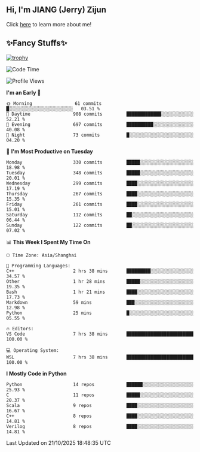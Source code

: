 ## Hi, I'm JIANG (Jerry) Zijun

Click [here](https://jzjerry.github.io/about/) to learn more about me!

## ✨Fancy Stuffs✨
[![trophy](https://github-profile-trophy.vercel.app/?username=jzjerry&theme=onedark)](https://github.com/ryo-ma/github-profile-trophy)
<!--START_SECTION:waka-->
![Code Time](http://img.shields.io/badge/Code%20Time-1%2C555%20hrs%2048%20mins-blue)

![Profile Views](http://img.shields.io/badge/Profile%20Views-2-blue)

**I'm an Early 🐤** 

```text
🌞 Morning                61 commits          █░░░░░░░░░░░░░░░░░░░░░░░░   03.51 % 
🌆 Daytime                908 commits         █████████████░░░░░░░░░░░░   52.21 % 
🌃 Evening                697 commits         ██████████░░░░░░░░░░░░░░░   40.08 % 
🌙 Night                  73 commits          █░░░░░░░░░░░░░░░░░░░░░░░░   04.20 % 
```
📅 **I'm Most Productive on Tuesday** 

```text
Monday                   330 commits         █████░░░░░░░░░░░░░░░░░░░░   18.98 % 
Tuesday                  348 commits         █████░░░░░░░░░░░░░░░░░░░░   20.01 % 
Wednesday                299 commits         ████░░░░░░░░░░░░░░░░░░░░░   17.19 % 
Thursday                 267 commits         ████░░░░░░░░░░░░░░░░░░░░░   15.35 % 
Friday                   261 commits         ████░░░░░░░░░░░░░░░░░░░░░   15.01 % 
Saturday                 112 commits         ██░░░░░░░░░░░░░░░░░░░░░░░   06.44 % 
Sunday                   122 commits         ██░░░░░░░░░░░░░░░░░░░░░░░   07.02 % 
```


📊 **This Week I Spent My Time On** 

```text
🕑︎ Time Zone: Asia/Shanghai

💬 Programming Languages: 
C++                      2 hrs 38 mins       █████████░░░░░░░░░░░░░░░░   34.57 % 
Other                    1 hr 28 mins        █████░░░░░░░░░░░░░░░░░░░░   19.35 % 
Bash                     1 hr 21 mins        ████░░░░░░░░░░░░░░░░░░░░░   17.73 % 
Markdown                 59 mins             ███░░░░░░░░░░░░░░░░░░░░░░   12.98 % 
Python                   25 mins             █░░░░░░░░░░░░░░░░░░░░░░░░   05.55 % 

🔥 Editors: 
VS Code                  7 hrs 38 mins       █████████████████████████   100.00 % 

💻 Operating System: 
WSL                      7 hrs 38 mins       █████████████████████████   100.00 % 
```

**I Mostly Code in Python** 

```text
Python                   14 repos            ██████░░░░░░░░░░░░░░░░░░░   25.93 % 
C                        11 repos            █████░░░░░░░░░░░░░░░░░░░░   20.37 % 
Scala                    9 repos             ████░░░░░░░░░░░░░░░░░░░░░   16.67 % 
C++                      8 repos             ████░░░░░░░░░░░░░░░░░░░░░   14.81 % 
Verilog                  8 repos             ████░░░░░░░░░░░░░░░░░░░░░   14.81 % 
```




 Last Updated on 21/10/2025 18:48:35 UTC
<!--END_SECTION:waka-->
